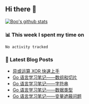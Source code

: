 ## Hi there 👋

[![Boo's github stats](https://github-readme-stats.vercel.app/api?username=0xAiKang)](https://github.com/anuraghazra/github-readme-stats)

<!-- [![Most Used Langs](https://github-readme-stats.vercel.app/api/top-langs/?username=0xAiKang)](https://github.com/anuraghazra/github-readme-stats) -->

### 📊 This week I spent my time on
<!--START_SECTION:waka-->

```text
No activity tracked
```

<!--END_SECTION:waka-->

### 📕 Latest Blog Posts
<!-- BLOG-POST-LIST:START -->
- [异或运算 XOR 快速上手](https://www.0x2beace.com/different-calculations-xor-rapid-skill/)
- [Go 语言学习笔记——数组和切片](https://www.0x2beace.com/go-language-study-notes-array-and-slice/)
- [Go 语言学习笔记——字符串](https://www.0x2beace.com/go-language-study-notes-string/)
- [Go 语言学习笔记——数据类型](https://www.0x2beace.com/go-language-study-notes-type-of-data/)
- [Go 语言学习笔记——变量遮蔽问题](https://www.0x2beace.com/go-language-study-notes-variable-shadowing-problem/)
<!-- BLOG-POST-LIST:END -->

